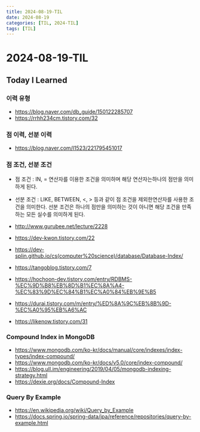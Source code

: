 ```yaml
---
title: 2024-08-19-TIL
date: 2024-08-19
categories: [TIL, 2024-TIL]
tags: [TIL]
---
```


# 2024-08-19-TIL

## Today I Learned

### 이력 유형

- https://blog.naver.com/db_guide/150122285707
- https://rrhh234cm.tistory.com/32

### 점 이력, 선분 이력

- https://blog.naver.com/l1523/221795451017

### 점 조건, 선분 조건

- 점 조건 : IN, = 연산자를 이용한 조건을 의미하며 해당 연산자는하나의 점만을 의미하게 된다.
- 선분 조건 : LIKE, BETWEEN, <, > 등과 같이 점 조건을 제외한연산자를 사용한 조건을 의미한다. 선분 조건은 하나의 점만을 의미하는 것이 아니면 해당 조건을 만족하는 모든 실수를 의미하게 된다.

- http://www.gurubee.net/lecture/2228
- https://dev-kwon.tistory.com/22
- https://dev-splin.github.io/cs(computer%20science)/database/Database-Index/
- https://tangoblog.tistory.com/7
- https://hochoon-dev.tistory.com/entry/RDBMS-%EC%9D%B8%EB%8D%B1%EC%8A%A4-%EC%83%9D%EC%84%B1%EC%A0%84%EB%9E%B5
- https://durai.tistory.com/m/entry/%ED%8A%9C%EB%8B%9D-%EC%A0%95%EB%A6%AC
- https://likenow.tistory.com/31

### Compound Index in MongoDB

- https://www.mongodb.com/ko-kr/docs/manual/core/indexes/index-types/index-compound/
- https://www.mongodb.com/ko-kr/docs/v5.0/core/index-compound/
- https://blog.ull.im/engineering/2019/04/05/mongodb-indexing-strategy.html
- https://dexie.org/docs/Compound-Index

### Query By Example

- https://en.wikipedia.org/wiki/Query_by_Example
- https://docs.spring.io/spring-data/jpa/reference/repositories/query-by-example.html